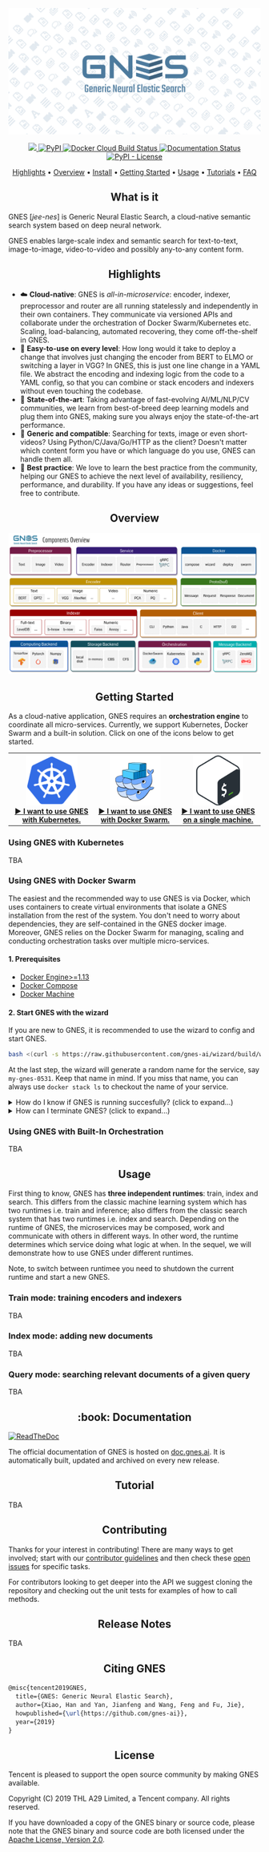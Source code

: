 <p align="center">
<a href="https://gnes.ai">
    <img src=".github/gnes-github-banner.png?raw=true" alt="GNES Generic Neural Elastic Search, logo made by Han Xiao">
</a>
</p>

<p align="center">
<a href="https://cloud.drone.io/gnes-ai/gnes">
    <img src="https://cloud.drone.io/api/badges/gnes-ai/gnes/status.svg" />
</a>
<a href="https://pypi.org/project/gnes/">
    <img alt="PyPI" src="https://img.shields.io/pypi/v/gnes.svg">
</a>
<a href="https://cloud.docker.com/u/gnes/">
    <img alt="Docker Cloud Build Status" src="https://img.shields.io/docker/cloud/build/gnes/gnes.svg">
</a>
<a href='https://doc.gnes.ai/'>
    <img src='https://readthedocs.org/projects/gnes/badge/?version=latest' alt='Documentation Status' />
</a>
<a href='https://github.com/gnes-ai/gnes/blob/master/LICENSE'>
    <img alt="PyPI - License" src="https://img.shields.io/pypi/l/gnes.svg">
</a>
</p>

<p align="center">
  <a href="#highlights">Highlights</a> •
  <a href="#overview">Overview</a> •
  <a href="#install">Install</a> •
  <a href="#getting-started">Getting Started</a> •
  <a href="#usage">Usage</a> •
  <a href="#book-tutorial">Tutorials</a> •
  <a href="#speech_balloon-faq">FAQ</a>  
</p>

<h2 align="center">What is it</h2>

GNES [<i>jee-nes</i>] is Generic Neural Elastic Search, a cloud-native semantic search system based on deep neural network. 


GNES enables large-scale index and semantic search for text-to-text, image-to-image, video-to-video and possibly any-to-any content form.


<h2 align="center">Highlights</h2>

- :cloud: **Cloud-native**: GNES is *all-in-microservice*: encoder, indexer, preprocessor and router are all running statelessly and independently in their own containers.  They communicate via versioned APIs and collaborate under the orchestration of Docker Swarm/Kubernetes etc. Scaling, load-balancing, automated recovering, they come off-the-shelf in GNES.
- :hatching_chick: **Easy-to-use on every level**: How long would it take to deploy a change that involves just changing the encoder from BERT to ELMO or switching a layer in VGG? In GNES, this is just one line change in a YAML file. We abstract the encoding and indexing logic from the code to a YAML config, so that you can combine or stack encoders and indexers without even touching the codebase.
- :rocket: **State-of-the-art**: Taking advantage of fast-evolving AI/ML/NLP/CV communities, we learn from best-of-breed deep learning models and plug them into GNES, making sure you always enjoy the state-of-the-art performance.
- :nut_and_bolt: **Generic and compatible**: Searching for texts, image or even short-videos? Using Python/C/Java/Go/HTTP as the client? Doesn't matter which content form you have or which language do you use, GNES can handle them all. 
- :100: **Best practice**: We love to learn the best practice from the community, helping our GNES to achieve the next level of availability, resiliency, performance, and durability. If you have any ideas or suggestions, feel free to contribute.


<h2 align="center">Overview</h2>
<p align="center">
<img src=".github/gnes-component-overview.svg" alt="component overview">
</p>


<h2 align="center">Getting Started</h2>

As a cloud-native application, GNES requires an **orchestration engine** to coordinate all micro-services. Currently, we support Kubernetes, Docker Swarm and a built-in solution.  Click on one of the icons below to get started.

<p align="center">
<table>
  <tr>
    <th>
    <img src=".github/orch-kubernetes.png?raw=true" alt="GNES on Kubernetes" height="100px">
    <br>
    <a href="#using-gnes-with-kubernetes"> ▶️ I want to use GNES with Kubernetes.</a>
    </th>
    <th>
    <img src=".github/orch-dockerswarm.png?raw=true" alt="GNES on Docker Swarm" height="100px">
    <br>
    <a href="#using-gnes-with-docker-swarm"> ▶️ I want to use GNES with Docker Swarm.</a>
    </th>
    <th>
    <img src=".github/orch-cli.png?raw=true" alt="GNES with built-in orchestration" height="100px">
    <br>
    <a href="#using-gnes-with-built-in-orchestration"> ▶️ I want to use GNES on a single machine.</a>
    </th>
  </tr>
</table>
</p>

### Using GNES with Kubernetes

TBA

### Using GNES with Docker Swarm

The easiest and the recommended way to use GNES is via Docker, which uses containers to create virtual environments that isolate a GNES installation from the rest of the system. You don't need to worry about dependencies, they are self-contained in the GNES docker image. Moreover, GNES relies on the Docker Swarm for managing, scaling and conducting orchestration tasks over multiple micro-services. 

#### 1. Prerequisites

- [Docker Engine>=1.13](https://docs.docker.com/install/)
- [Docker Compose](https://docs.docker.com/compose/install/)
- [Docker Machine](https://docs.docker.com/machine/install-machine/)


#### 2. Start GNES with the wizard

If you are new to GNES, it is recommended to use the wizard to config and start GNES.

```bash
bash <(curl -s https://raw.githubusercontent.com/gnes-ai/wizard/build/wizard.sh)
```

At the last step, the wizard will generate a random name for the service, say `my-gnes-0531`. Keep that name in mind. If you miss that name, you can always use `docker stack ls` to checkout the name of your service.

<details>
 <summary>How do I know if GNES is running succesfully? (click to expand...)</summary>

To tell whether the service is running successfully or not, you can use `docker stack ps my-gnes-0531`. It should give you results as follows:
```bash
ID                  NAME                         IMAGE                                           NODE                DESIRED STATE       CURRENT STATE                ERROR               PORTS
zku2zm9deli9        my-gnes-0531_encoder.1      ccr.ccs.tencentyun.com/gnes/aipd-gnes:86c0a3a   VM-0-3-ubuntu       Running             Running about an hour ago
yc09pst6s7yt        my-gnes-0531_grpc_serve.1   ccr.ccs.tencentyun.com/gnes/aipd-gnes:86c0a3a   VM-0-3-ubuntu       Running             Running about an hour ago
```

Note, the running status under `CURRENT STATE` suggests everything is fine.

</details>

<details>
<summary>How can I terminate GNES? (click to expand...)</summary>

To stop a running GNES service, you can use `docker stack rm my-gnes-0531`.

- Having troubles to start GNES? Checkout our [troubleshooting guide](#).
- For pro-users/developers, you may want to use our `gnes-yaml.sh` tools to [generate a YAML config via CLI](#); or simply [handcraft your own `docker-compose.yml`](#).

</details>



### Using GNES with Built-In Orchestration

TBA

<h2 align="center">Usage</h2>

First thing to know, GNES has **three independent runtimes**: train, index and search. This differs from the classic machine learning system which has two runtimes i.e. train and inference; also differs from the classic search system that has two runtimes i.e. index and search. Depending on the runtime of GNES, the microservices may be composed, work and communicate with others in different ways. In other word, the runtime determines which service doing what logic at when. In the sequel, we will demonstrate how to use GNES under different runtimes. 

Note, to switch between runtimee you need to shutdown the current runtime and start a new GNES.

### Train mode: training encoders and indexers

TBA

### Index mode: adding new documents

TBA

### Query mode: searching relevant documents of a given query

TBA  


<h2 align="center">:book: Documentation</h2>

[![ReadTheDoc](https://readthedocs.org/projects/gnes/badge/?version=latest&style=for-the-badge)](https://doc.gnes.ai)

The official documentation of GNES is hosted on [doc.gnes.ai](https://doc.gnes.ai/). It is automatically built, updated and archived on every new release.


<h2 align="center">Tutorial</h2>

TBA

<h2 align="center">Contributing</h2>

Thanks for your interest in contributing! There are many ways to get involved; start with our [contributor guidelines](#) and then check these [open issues](/issues) for specific tasks.

For contributors looking to get deeper into the API we suggest cloning the repository and checking out the unit tests for examples of how to call methods.

<h2 align="center">Release Notes</h2>

TBA

<h2 align="center">Citing GNES</h2>

```latex
@misc{tencent2019GNES,
  title={GNES: Generic Neural Elastic Search},
  author={Xiao, Han and Yan, Jianfeng and Wang, Feng and Fu, Jie},
  howpublished={\url{https://github.com/gnes-ai}},
  year={2019}
}
```

<h2 align="center">License</h2>

Tencent is pleased to support the open source community by making GNES
available.

Copyright (C) 2019 THL A29 Limited, a Tencent company. All rights reserved.

If you have downloaded a copy of the GNES binary or source code, please note that the GNES binary and source code are both licensed under the [Apache License, Version 2.0](./LICENSE).